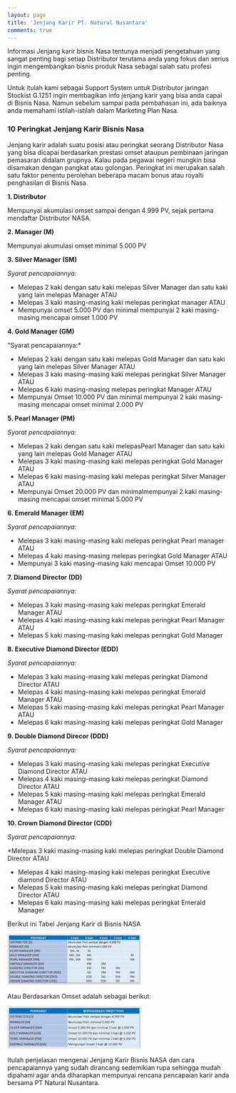 ```yaml
---
layout: page
title: 'Jenjang Karir PT. Natural Nusantara'
comments: true
---
```


Informasi Jenjang karir bisnis Nasa tentunya menjadi pengetahuan yang sangat penting bagi setiap Distributor terutama anda yang fokus dan serius ingin mengembangkan bisnis produk Nasa sebagai salah satu profesi penting.

Untuk itulah kami sebagai Support System untuk Distributor jaringan Stockist G.1251 ingin membagikan info jenjang karir yang bisa anda capai di Bisnis Nasa. Namun sebelum sampai pada pembahasan ini, ada baiknya anda memahami istilah-istilah dalam Marketing Plan Nasa.

### 10 Peringkat Jenjang Karir Bisnis Nasa

Jenjang karir adalah suatu posisi atau peringkat seorang Distributor Nasa yang bisa dicapai berdasarkan prestasi omset ataupun pembinaan jaringan pemasaran didalam grupnya. Kalau pada pegawai negeri mungkin bisa disamakan dengan pangkat atau golongan. Peringkat ini merupakan salah satu faktor penentu perolehan beberapa macam bonus atau royalti penghasilan di Bisnis Nasa.

**1. Distributor**

Mempunyai akumulasi omset sampai dengan 4.999 PV, sejak pertama mendaftar Distributor NASA.

**2. Manager (M)**

Mempunyai akumulasi omset minimal 5.000 PV

**3. Silver Manager (SM)**

*Syarat pencapaiannya:*

* Melepas 2 kaki dengan satu kaki melepas Silver Manager dan satu kaki yang lain melepas Manager ATAU
* Melepas 3 kaki masing-masing kaki melepas peringkat manager ATAU
* Mempunyai omset 5.000 PV dan minimal mempunyai 2 kaki masing-masing mencapai omset 1.000 PV

**4. Gold Manager (GM)**

"Syarat pencapaiannya:*

* Melepas 2 kaki dengan satu kaki melepas Gold Manager dan satu kaki yang lain melepas Silver Manager ATAU
* Melepas 3 kaki masing-masing kaki melepas peringkat Silver Manager ATAU
* Melepas 6 kaki masing-masing melepas peringkat Manager ATAU
* Mempunyai Omset 10.000 PV dan minimal mempunyai 2 kaki masing-masing mencapai omset minimal 2.000 PV

**5. Pearl Manager (PM)**

*Syarat pencapaiannya:*

* Melepas 2 kaki dengan satu kaki melepasPearl Manager dan satu kaki yang lain melepas Gold Manager ATAU
* Melepas 3 kaki masing-masing kaki melepas peringkat Gold Manager ATAU
* Melepas 6 kaki masing-masing kaki melepas peringkat Silver Manager ATAU
* Mempunyai Omset 20.000 PV dan minimalmempunyai 2 kaki masing-masing mencapai omset minimal 5.000 PV

**6. Emerald Manager (EM)**

*Syarat pencapaiannya:*

* Melepas 3 kaki masing-masing kaki melepas peringkat Pearl manager ATAU
* Melepas 4 kaki masing-masing melepas peringkat Gold Manager ATAU
* Mempunyai 3 kaki masing-masing kaki mencapai Omset 10.000 PV

**7. Diamond Director (DD)**

*Syarat pencapaiannya:*

* Melepas 3 kaki masing-masing kaki melepas peringkat Emerald Manager ATAU
* Melepas 4 kaki masing-masing kaki melepas peringkat Pearl Manager ATAU
* Melepas 5 kaki masing-masing kaki melepas peringkat Gold Manager

**8. Executive Diamond Director (EDD)**

*Syarat pencapaiannya:*

* Melepas 3 kaki masing-masing kaki melepas peringkat Diamond Director ATAU
* Melepas 4 kaki masing-masing kaki melepas peringkat Emerald Manager ATAU
*  Melepas 5 kaki masing-masing kaki melepas peringkat Pearl Manager ATAU
* Melepas 6 kaki masing-masing kaki melepas peringkat Gold Manager

**9. Double Diamond Direcor (DDD)**

*Syarat pencapaiannya:*

* Melepas 3 kaki masing-masing kaki melepas peringkat Executive Diamond Director ATAU
* Melepas 4 kaki masing-masing kaki melepas peringkat Diamond Director ATAU
* Melepas 5 kaki masing-masing kaki melepas peringkat Emerald Manager ATAU
* Melepas 6 kaki masing-masing kaki melepas peringkat Pearl Manager

**10. Crown Diamond Director (CDD)**

*Syarat pencapaiannya:*

*Melepas 3 kaki masing-masing kaki melepas peringkat Double Diamond Director ATAU
* Melepas 4 kaki masing-masing kaki melepas peringkat Executive diamond Director ATAU
* Melepas 5 kaki masing-masing kaki melepas peringkat Diamond Director ATAU
* Melepas 6 kaki masing-masing kaki melepas peringkat Emerald Manager

Berikut ini Tabel Jenjang Karir di Bisnis NASA

![Jenjang Karir di Bisnis NASA](assets/images/tabel-peringkat-jenjang-karir-nasa-300x114.jpg)

Atau Berdasarkan Omset adalah sebagai berikut:

![Berdasarkan Omset](assets/images/tabel-jenjang-karir-nasa-omset-300x95.jpg)

Itulah penjelasan mengenai Jenjang Karir Bisnis NASA dan cara pencapaiannya yang sudah dirancang sedemikian rupa sehingga mudah dipahami agar anda diharapkan mempunyai rencana pencapaian karir anda bersama PT Natural Nusantara.

